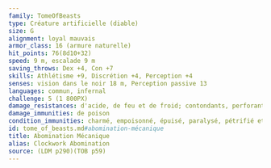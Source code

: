 ```yaml
---
family: TomeOfBeasts
type: Créature artificielle (diable)
size: G
alignment: loyal mauvais
armor_class: 16 (armure naturelle)
hit_points: 76(8d10+32)
speed: 9 m, escalade 9 m
saving_throws: Dex +4, Con +7
skills: Athlétisme +9, Discrétion +4, Perception +4
senses: vision dans le noir 18 m, Perception passive 13
languages: commun, infernal
challenge: 5 (1 800PX)
damage_resistances: d'acide, de feu et de froid; contondants, perforants et tranchants infligés par des armes non magiques
damage_immunities: de poison
condition_immunities: charmé, empoisonné, épuisé, paralysé, pétrifié et terrorisé
id: tome_of_beasts.md#abomination-mécanique
title: Abomination Mécanique
alias: Clockwork Abomination
source: (LDM p290)(TOB p59)
---
```


